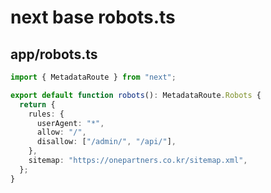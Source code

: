 # next base robots.ts

## app/robots.ts

```ts
import { MetadataRoute } from "next";

export default function robots(): MetadataRoute.Robots {
  return {
    rules: {
      userAgent: "*",
      allow: "/",
      disallow: ["/admin/", "/api/"],
    },
    sitemap: "https://onepartners.co.kr/sitemap.xml",
  };
}
```
